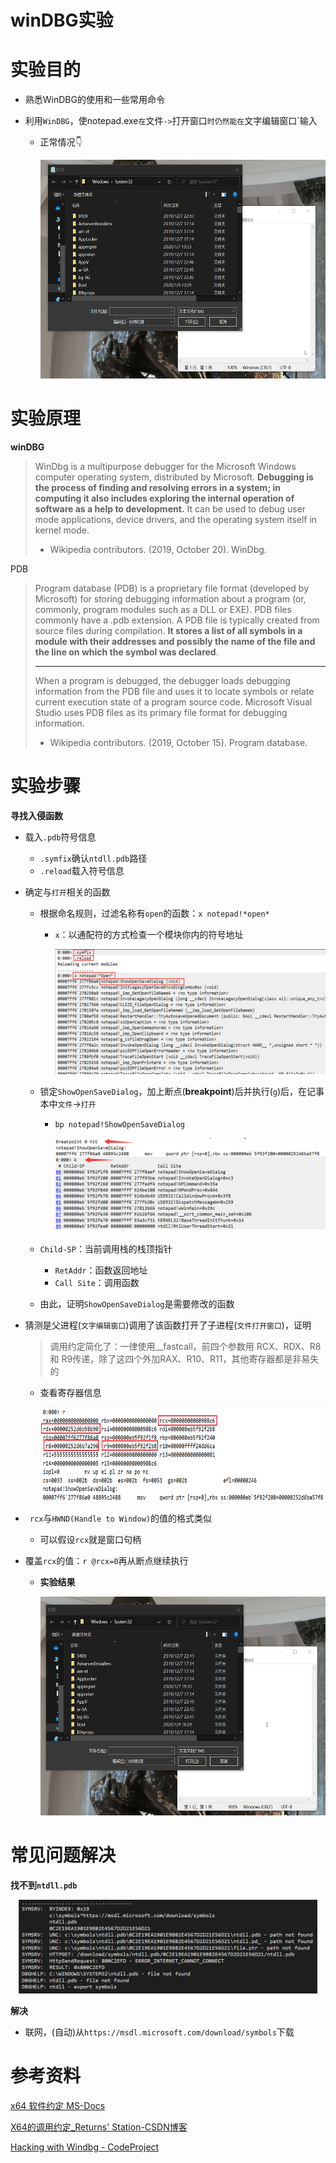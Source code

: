 # winDBG实验

# 实验目的

* 熟悉WinDBG的使用和一些常用命令

* 利用`WinDBG`，使notepad.exe`在`文件`->`打开窗口`时仍然能在`文字编辑窗口`输入

  * 正常情况👇

    <center><img src="./winDBG实验/5.gif" height=350px></center>



# 实验原理

**winDBG**

> WinDbg is a multipurpose debugger for the Microsoft Windows computer operating system, distributed by Microsoft. **Debugging is the process of finding and resolving errors in a system; in computing it also includes exploring the internal operation of software as a help to development.** It can be used to debug user mode applications, device drivers, and the operating system itself in kernel mode. 
>
> * Wikipedia contributors. (2019, October 20). WinDbg.

PDB

> Program database (PDB) is a proprietary file format (developed by Microsoft) for storing debugging information about a program (or, commonly, program modules such as a DLL or EXE). PDB files commonly have a .pdb extension. A PDB file is typically created from source files during compilation. **It stores a list of all symbols in a module with their addresses and possibly the name of the file and the line on which the symbol was declared**. 
>
> ---
>
> When a program is debugged, the debugger loads debugging information from the PDB file and uses it to locate symbols or relate current execution state of a program source code. Microsoft Visual Studio uses PDB files as its primary file format for debugging information. 
>
> * Wikipedia contributors. (2019, October 15). Program database.

# 实验步骤

**寻找入侵函数**

* 载入`.pdb`符号信息

  * `.symfix`确认`ntdll.pdb`路径
  * `.reload`载入符号信息

* 确定与`打开`相关的函数

  * 根据命名规则，过滤名称有`open`的函数：`x notepad!*open*`

    * `x`：以通配符的方式检查一个模块你内的符号地址

      <center><img src="./winDBG实验/1.png" height=200px></center>

  * 锁定`ShowOpenSaveDialog`，加上断点(**breakpoint**)后并执行(`g`)后，在记事本中`文件`->`打开`

    * `bp notepad!ShowOpenSaveDialog`

      <center><img src="./winDBG实验/2.png" height=150px></center>
  * `Child-SP`：当前调用栈的栈顶指针
      * `RetAddr`：函数返回地址
      * `Call Site`：调用函数
      
  * 由此，证明`ShowOpenSaveDialog`是需要修改的函数
  
* 猜测是父进程(`文字编辑窗口`)调用了该函数打开了子进程(`文件打开窗口`)，证明

  > 调用约定简化了：一律使用__fastcall，前四个参数用 RCX、RDX、R8 和 R9传递，除了这四个外加RAX、R10、R11，其他寄存器都是非易失的

  * 查看寄存器信息

    <center><img src="./winDBG实验/3.png" height=150px></center>
* ` rcx`与`HWND(Handle to Window)`的值的格式类似
  
  * 可以假设`rcx`就是窗口句柄
  
* 覆盖`rcx`的值：`r @rcx=0`再从断点继续执行

  * **实验结果**

    <center><img src="./winDBG实验/4.gif" height=350px></center>

# 常见问题解决

**找不到`ntdll.pdb`**

<center><img src="./winDBG实验/6.png" height=150px></center>


**解决**

* 联网，(自动)从`https://msdl.microsoft.com/download/symbols`下载

# 参考资料

[x64 软件约定 MS-Docs](https://docs.microsoft.com/zh-cn/cpp/build/x64-software-conventions?view=vs-2019)

[X64的调用约定_Returns' Station-CSDN博客](https://blog.csdn.net/Shevacoming/article/details/7773806)

[Hacking with Windbg - CodeProject](https://www.codeproject.com/Articles/1276860/Hacking-with-Windbg-Part-1-Notepad)

